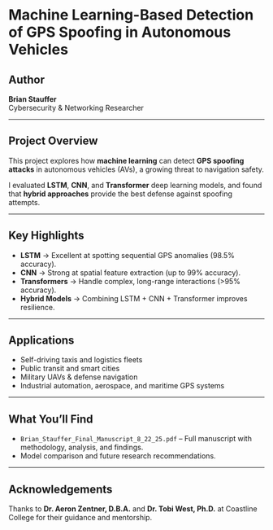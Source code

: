 # Machine Learning-Based Detection of GPS Spoofing in Autonomous Vehicles

## Author
**Brian Stauffer**  
Cybersecurity & Networking Researcher  

---

## Project Overview
This project explores how **machine learning** can detect **GPS spoofing attacks** in autonomous vehicles (AVs), a growing threat to navigation safety.  

I evaluated **LSTM**, **CNN**, and **Transformer** deep learning models, and found that **hybrid approaches** provide the best defense against spoofing attempts.  

---

## Key Highlights
- **LSTM** → Excellent at spotting sequential GPS anomalies (98.5% accuracy).  
- **CNN** → Strong at spatial feature extraction (up to 99% accuracy).  
- **Transformers** → Handle complex, long-range interactions (>95% accuracy).  
- **Hybrid Models** → Combining LSTM + CNN + Transformer improves resilience.  

---

## Applications
- Self-driving taxis and logistics fleets  
- Public transit and smart cities  
- Military UAVs & defense navigation  
- Industrial automation, aerospace, and maritime GPS systems  

---

## What You’ll Find
- `Brian_Stauffer_Final_Manuscript_8_22_25.pdf` – Full manuscript with methodology, analysis, and findings.  
- Model comparison and future research recommendations.  

---

## Acknowledgements
Thanks to **Dr. Aeron Zentner, D.B.A.** and **Dr. Tobi West, Ph.D.** at Coastline College for their guidance and mentorship.
